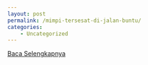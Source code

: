 ```yaml
---
layout: post
permalink: /mimpi-tersesat-di-jalan-buntu/
categories:
    - Uncategorized
---
```


[Baca Selengkapnya](/05)